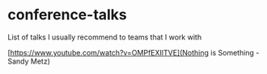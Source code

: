 # conference-talks
List of talks I usually recommend to teams that I work with

[https://www.youtube.com/watch?v=OMPfEXIlTVE](Nothing is Something - Sandy Metz)
